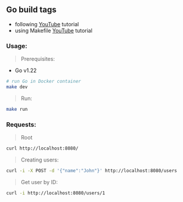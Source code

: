 ## Go build tags
- following [YouTube](https://www.youtube.com/watch?v=eqvDSkuBihs) tutorial
- using Makefile [YouTube](https://www.youtube.com/watch?v=XlobWOgcK7Y) tutorial


### Usage:
> Prerequisites:
- Go v1.22
```bash
# run Go in Docker container
make dev
```

> Run:
```bash
make run
```

### Requests:
> Root
```bash
curl http://localhost:8080/
```

> Creating users:
```bash
curl -i -X POST -d '{"name":"John"}' http://localhost:8080/users
```

> Get user by ID:
```bash
curl -i http://localhost:8080/users/1
```
